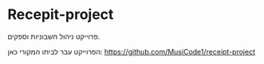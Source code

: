 # Recepit-project

פרוייקט ניהול חשבוניות וספקים.

הפרוייקט עבר לביתו המקורי כאן:
https://github.com/MusiCode1/receipt-project

